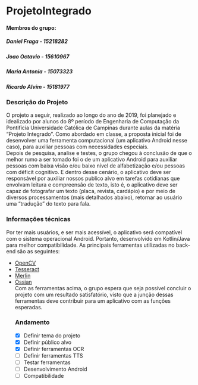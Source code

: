# ProjetoIntegrado

#### Membros do grupo:  
##### Daniel Fraga  - 15218282  
##### Joao Octavio  - 15610967
##### Maria Antonia - 15073323 
##### Ricardo Alvim - 15181977   



  
### Descrição do Projeto  
  O projeto a seguir, realizado ao longo do ano de 2019, foi planejado e idealizado por alunos do 8º período de Engenharia de Computação da Pontifícia Universidade Católica de Campinas durante aulas da matéria “Projeto Integrado”. Como abordado em classe, a proposta inicial foi de desenvolver uma ferramenta computacional (um aplicativo Android nesse caso), para auxiliar pessoas com necessidades especiais.  
  Depois de pesquisa, analise e testes, o grupo chegou à conclusão de que o melhor rumo a ser tomado foi o de um aplicativo Android para auxiliar pessoas com baixa visão e/ou baixo nível de alfabetização e/ou pessoas com déficit cognitivo. E dentro desse cenário, o aplicativo deve ser responsável por auxiliar nossos publico alvo em tarefas cotidianas que envolvam leitura e compreensão de texto, isto é, o aplicativo deve ser capaz de fotografar um texto (placa, revista, cardápio) e por meio de diversos processamentos (mais detalhados abaixo), retornar ao usuário uma “tradução” do texto para fala.  
### Informações técnicas    
  Por ter mais usuários, e ser mais acessível, o aplicativo será compatível com o sistema operacional Android. Portanto, desenvolvido em Kotlin/Java para melhor compatibilidade. As principais ferramentas utilizadas no back-end são as seguintes:  
  - [OpenCV](https://github.com/opencv/opencv)   
  - [Tesseract](https://github.com/tesseract-ocr/tesseract)  
  - [Merlin](https://github.com/CSTR-Edinburgh/merlin)  
  - [Ossian](https://github.com/CSTR-Edinburgh/Ossian#notification-settings)  
    Com as ferramentas acima, o grupo espera que seja possível concluir o projeto com um resultado satisfatório, visto que a junção dessas ferramentas deve contribuir para um aplicativo com as funções esperadas.  
    ### Andamento  
    - [X] Definir tema do projeto  
    - [X] Definir público alvo
    - [X] Definir ferramentas OCR  
    - [ ] Definir ferramentas TTS
    - [ ] Testar ferramentas
    - [ ] Desenvolvimento Android
    - [ ] Compatibilidade
